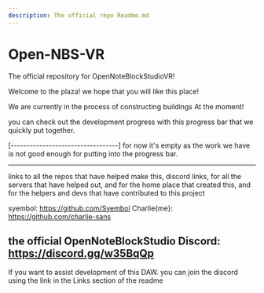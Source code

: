 ```yaml
---
description: The official repo Readme.md
---
```


# Open-NBS-VR

The official repository for OpenNoteBlockStudioVR!

Welcome to the plaza! we hope that you will like this place!

We are currently in the process of constructing buildings At the moment!

you can check out the development progress with this progress bar that we quickly put together.

\[----------------------------------] for now it's empty as the work we have is not good enough for putting into the progress bar.

***

links to all the repos that have helped make this, discord links, for all the servers that have helped out, and for the home place that created this, and for the helpers and devs that have contributed to this project

syembol: https://github.com/Syembol Charlie{me}: https://github.com/charlie-sans

## the official OpenNoteBlockStudio Discord: https://discord.gg/w35BqQp

If you want to assist development of this DAW. you can join the discord using the link in the Links section of the readme
